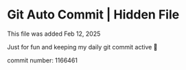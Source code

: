 # Git Auto Commit | Hidden File

This file was added Feb 12, 2025

Just for fun and keeping my daily git commit active 🤪

commit number: 1166461
